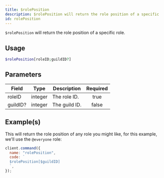 ```yaml
---
title: $rolePosition
description: $rolePosition will return the role position of a specific role.
id: rolePosition
---
```


`$rolePosition` will return the role position of a specific role.

## Usage

```php
$rolePosition[roleID;guildID?]
```

## Parameters

| Field    | Type    | Description   | Required |
| -------- | ------- | ------------- | :------: |
| roleID   | integer | The role ID.  |   true   |
| guildID? | integer | The guild ID. |  false   |

## Example(s)

This will return the role position of any role you might like, for this example, we'll use the `@everyone` role:

```javascript
client.command({
  name: "rolePosition",
  code: `
  $rolePosition[$guildID]
  `,
});
```

